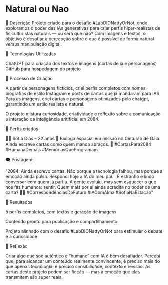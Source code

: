 # Natural ou Nao

📒 Descrição
Projeto criado para o desafio #LabDIONattyOrNot, onde exploramos o poder das IAs generativas para criar perfis hiper-realistas de fisiculturistas naturais — ou será que não? Com imagens e textos, o objetivo é desafiar a percepção sobre o que é possível de forma natural versus manipulação digital.

🤖 Tecnologias Utilizadas 

ChatGPT para criação dos textos e imagens (cartas de ia e personagens)
GitHub para hospedagem do projeto

🧐 Processo de Criação

A partir de personagens fictícios, criei perfis completos com nomes, biografias de estilo Instagram e posts de cartas que já mandaram para IAS. Para as imagens, criei cartas e personagens otimizados pelo chatgpt, garantindo um estilo realista e natural.

O projeto mistura curiosidade, criatividade e reflexão sobre a comunicação e interação da inteligência aritificial em 2084.

📸 Perfis criados

👩‍🚀 Sofia Dias – 32 anos
🧬 Bióloga espacial em missão no Cinturão de Gaia. Ainda escreve cartas como quem manda abraços.
📡 #CartasPara2084 #HumanaDemais #MemóriasQueProgramam

🗨️ Postagem:

"2084. Ainda escrevo cartas. Não porque a tecnologia falhou, mas porque a emoção ainda pulsa.
Respondi hoje à IA do meu pai… É estranho e lindo conversar com quem já partiu.
A gente evoluiu, mas sem esquecer o que nos faz humanos: sentir.
Quem mais por aí ainda acredita no poder de uma carta? 📝💫
#CorrespondênciasDoFuturo #IAComAlma #SofiaNaEstação"
























🚀 Resultados

5 perfis completos, com textos e geração de imagens

Conteúdo pronto para publicação e compartilhamento

Projeto alinhado com o desafio #LabDIONattyOrNot para estimular o debate e a curiosidade

💭 Reflexão

Criar algo que soe autêntico e “humano” com IA é bem desafiador. Percebi que, para alcançar um conteúdo realmente convincente, é preciso mais do que apenas tecnologia: é preciso sensibilidade, contexto e revisão. As cartas deste projeto podem ser ficção — mas a emoção que elas transmitem são super reais.
